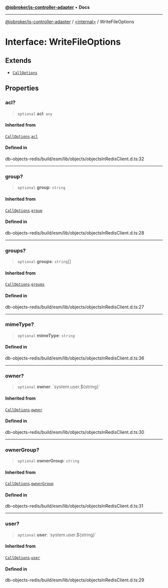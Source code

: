 [**@iobroker/js-controller-adapter**](../../README.md) • **Docs**

***

[@iobroker/js-controller-adapter](../../globals.md) / [\<internal\>](../README.md) / WriteFileOptions

# Interface: WriteFileOptions

## Extends

- [`CallOptions`](CallOptions.md)

## Properties

### acl?

> `optional` **acl**: `any`

#### Inherited from

[`CallOptions`](CallOptions.md).[`acl`](CallOptions.md#acl)

#### Defined in

db-objects-redis/build/esm/lib/objects/objectsInRedisClient.d.ts:32

***

### group?

> `optional` **group**: `string`

#### Inherited from

[`CallOptions`](CallOptions.md).[`group`](CallOptions.md#group)

#### Defined in

db-objects-redis/build/esm/lib/objects/objectsInRedisClient.d.ts:28

***

### groups?

> `optional` **groups**: `string`[]

#### Inherited from

[`CallOptions`](CallOptions.md).[`groups`](CallOptions.md#groups)

#### Defined in

db-objects-redis/build/esm/lib/objects/objectsInRedisClient.d.ts:27

***

### mimeType?

> `optional` **mimeType**: `string`

#### Defined in

db-objects-redis/build/esm/lib/objects/objectsInRedisClient.d.ts:36

***

### owner?

> `optional` **owner**: \`system.user.$\{string\}\`

#### Inherited from

[`CallOptions`](CallOptions.md).[`owner`](CallOptions.md#owner)

#### Defined in

db-objects-redis/build/esm/lib/objects/objectsInRedisClient.d.ts:30

***

### ownerGroup?

> `optional` **ownerGroup**: `string`

#### Inherited from

[`CallOptions`](CallOptions.md).[`ownerGroup`](CallOptions.md#ownergroup)

#### Defined in

db-objects-redis/build/esm/lib/objects/objectsInRedisClient.d.ts:31

***

### user?

> `optional` **user**: \`system.user.$\{string\}\`

#### Inherited from

[`CallOptions`](CallOptions.md).[`user`](CallOptions.md#user)

#### Defined in

db-objects-redis/build/esm/lib/objects/objectsInRedisClient.d.ts:29
